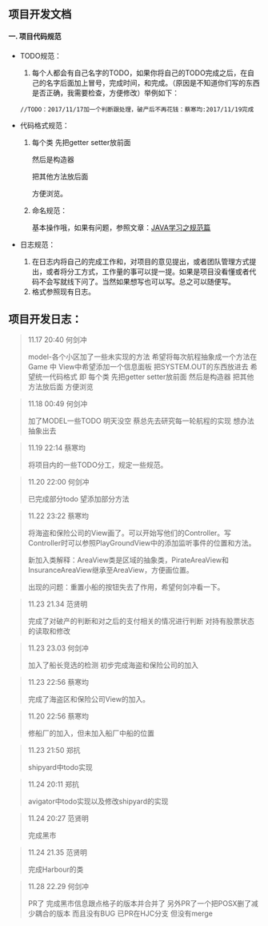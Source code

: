 ## 项目开发文档
#### 一. 项目代码规范
- TODO规范：
  1. 每个人都会有自己名字的TODO，如果你将自己的TODO完成之后，在自己的名字后面加上冒号，完成时间，和完成。（原因是不知道你们写的东西是否正确，我需要检查，方便修改）举例如下：
   ```
   //TODO：2017/11/17加一个判断跟处理，破产后不再花钱：蔡寒均:2017/11/19完成
   ```

- 代码格式规范：
   1. 每个类 先把getter setter放前面 

      然后是构造器 

      把其他方法放后面 

      方便浏览。

   2. 命名规范：

      基本操作哦，如果有问题，参照文章：[JAVA学习之规范篇](http://www.jianshu.com/p/45325263c17d)

- 日志规范：

   1. 在日志内将自己的完成工作和，对项目的意见提出，或者团队管理方式提出，或者将分工方式，工作量的事可以提一提。如果是项目没看懂或者代码不会写就线下问了。当然如果想写也可以写。总之可以随便写。
   2. 格式参照现有日志。


## 项目开发日志：

> 11.17	20:40	何剑冲
>
> model-各个小区加了一些未实现的方法 希望将每次航程抽象成一个方法在Game 中 View中希望添加一个信息面板 把SYSTEM.OUT的东西放进去
> 希望统一代码格式 即 每个类 先把getter setter放前面 然后是构造器 把其他方法放后面 方便浏览

>11.18	00:49	何剑冲
>
>加了MODEL一些TODO 明天没空 蔡总先去研究每一轮航程的实现 想办法抽象出去

> 11.19	22:14	蔡寒均
>
> 将项目内的一些TODO分工，规定一些规范。

> 11.20	22:00	何剑冲
>
> 已完成部分todo 望添加部分方法

> 11.22	23:22	蔡寒均
>
> 将海盗和保险公司的View画了。可以开始写他们的Controller。写Controller时可以参照PlayGroundView中的添加监听事件的位置和方法。
>
> 新加入类解释：AreaView类是区域的抽象类，PirateAreaView和InsuranceAreaView继承至AreaView，方便画位置。
>
> 出现的问题：重置小船的按钮失去了作用，希望何剑冲看一下。

>11.23 21.34 范贤明
>
>完成了对破产的判断和对之后的支付相关的情况进行判断 对持有股票状态的读取和修改

>11.23 23.03 何剑冲
>
>加入了船长竞选的检测 初步完成海盗和保险公司的加入

>11.23  22:56 蔡寒均
>
>完成了海盗区和保险公司View的加入。

>11.20  22:56 蔡寒均
>
>修船厂的加入，但未加入船厂中船的位置

>11.23 21:50 郑抗
>
>shipyard中todo实现

>11.24 20:11 郑抗
>
>avigator中todo实现以及修改shipyard的实现

>11.24 20:27 范贤明
>
>完成黑市

>11.24 21.35 范贤明
>
>完成Harbour的类

>11.28 22.29 何剑冲
>
>PR了 完成黑市信息跟点格子的版本并合并了 另外PR了一个把POSX删了减少耦合的版本 而且没有BUG 已PR在HJC分支 但没有merge
